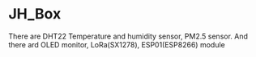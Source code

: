 # JH_Box
There are DHT22 Temperature and humidity sensor, PM2.5 sensor. And there ard OLED monitor, LoRa(SX1278), ESP01(ESP8266) module
